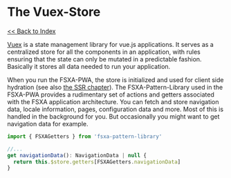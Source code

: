# The Vuex-Store

[<< Back to Index](./index.md)

[Vuex](https://vuex.vuejs.org/#what-is-vuex) is a state management library for vue.js applications. It serves as a centralized store for all the components in an application, with rules ensuring that the state can only be mutated in a predictable fashion. Basically it stores all data needed to run your application.

When you run the FSXA-PWA, the store is initialized and used for client side hydration (see also [the SSR chapter](./SSR.md)). The FSXA-Pattern-Library used in the FSXA-PWA provides a rudimentary set of actions and getters associated with the FSXA application architecture. You can fetch and store navigation data, locale information, pages, configuration data and more. Most of this is handled in the background for you. But occasionally you might want to get navigation data for example.

```javascript
import { FSXAGetters } from 'fsxa-pattern-library'

//...
get navigationData(): NavigationData | null {
  return this.$store.getters[FSXAGetters.navigationData]
}
```